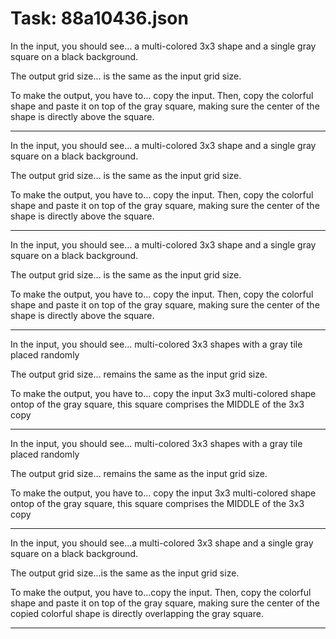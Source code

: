 # Task: 88a10436.json

In the input, you should see... a multi-colored 3x3 shape and a single gray square on a black background.

The output grid size... is the same as the input grid size.

To make the output, you have to... copy the input. Then, copy the colorful shape and paste it on top of the gray square, making sure the center of the shape is directly above the square.

---

In the input, you should see... a multi-colored 3x3 shape and a single gray square on a black background.

The output grid size... is the same as the input grid size.

To make the output, you have to... copy the input. Then, copy the colorful shape and paste it on top of the gray square, making sure the center of the shape is directly above the square.

---

In the input, you should see... a multi-colored 3x3 shape and a single gray square on a black background.

The output grid size... is the same as the input grid size.

To make the output, you have to... copy the input. Then, copy the colorful shape and paste it on top of the gray square, making sure the center of the shape is directly above the square.

---

In the input, you should see... multi-colored 3x3 shapes with a gray tile placed randomly

The output grid size... remains the same as the input grid size.

To make the output, you have to... copy the input 3x3 multi-colored shape ontop of the gray square, this square comprises the MIDDLE of the 3x3 copy

---

In the input, you should see... multi-colored 3x3 shapes with a gray tile placed randomly

The output grid size... remains the same as the input grid size.

To make the output, you have to... copy the input 3x3 multi-colored shape ontop of the gray square, this square comprises the MIDDLE of the 3x3 copy

---

In the input, you should see...a multi-colored 3x3 shape and a single gray square on a black background.

The output grid size...is the same as the input grid size.

To make the output, you have to...copy the input. Then, copy the colorful shape and paste it on top of the gray square, making sure the center of the copied colorful shape is directly overlapping the gray square.

---


